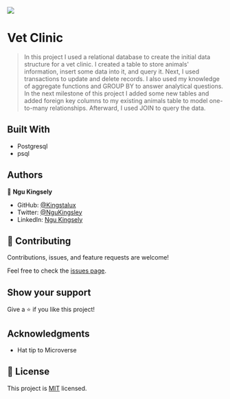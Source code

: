 ![](https://img.shields.io/badge/Microverse-blueviolet)

# Vet Clinic

> In this project I used a relational database to create the initial data structure for a vet clinic. I created a table to store animals' information, insert some data into it, and query it. Next, I used transactions to update and delete records. I also used my knowledge of aggregate functions and GROUP BY to answer analytical questions. In the next milestone of this project I added some new tables and added foreign key columns to my existing animals table to model one-to-many relationships. Afterward, I used JOIN to query the data.

## Built With

- Postgresql
- psql

## Authors

👤 **Ngu Kingsely**

- GitHub: [@Kingstalux](https://github.com/Kingstalux)
- Twitter: [@NguKingsley](https://twitter.com/NguKingsley)
- LinkedIn: [Ngu Kingsely](https://www.linkedin.com/in/ngu-kingsely-junior-cho-974b60136/)


## 🤝 Contributing

Contributions, issues, and feature requests are welcome!

Feel free to check the [issues page](https://github.com/Kingstalux/Project_Portfolio_Mobile_Skeletun/issues).

## Show your support

Give a ⭐️ if you like this project!

## Acknowledgments

- Hat tip to Microverse

## 📝 License

This project is [MIT](./MIT.md) licensed.